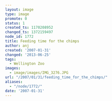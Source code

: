 ```yaml
---
layout: image
type: image
promote: 0
status: 1
created_ts: 1170208952
changed_ts: 1372159497
node_id: 1772
title: Feeding time for the chimps
author: anj
created: '2007-01-31'
changed: '2013-06-25'
tags:
  - Wellington Zoo
images:
  - image/images/IMG_3276.JPG
url: "/2007/01/31/feeding_time_for_the_chimps/"
aliases:
  - "/node/1772/"
date: '2007-01-31'
---
```


